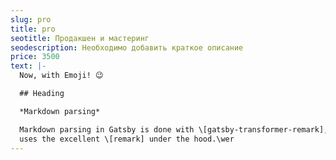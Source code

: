 ```yaml
---
slug: pro
title: pro
seotitle: Продакшен и мастеринг
seodescription: Необходимо добавить краткое описание
price: 3500
text: |-
  Now, with Emoji! 😉

  ## Heading

  *Markdown parsing*

  Markdown parsing in Gatsby is done with \[gatsby-transformer-remark], which
  uses the excellent \[remark] under the hood.\wer
---
```

